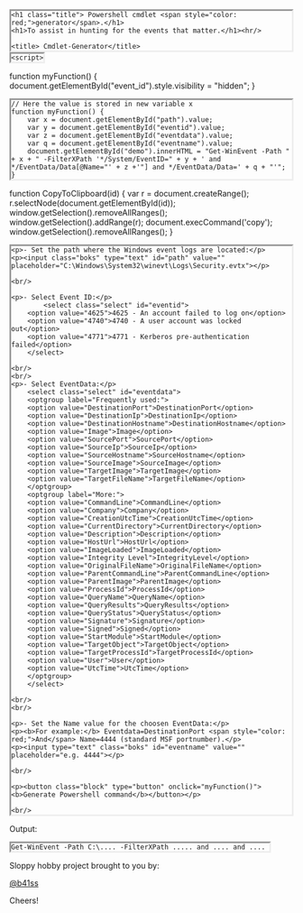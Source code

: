 <html>

<head>

	<h1 class="title"> Powershell cmdlet <span style="color: red;">generator</span>.</h1>
	<h1>To assist in hunting for the events that matter.</h1><hr/>
	
	<title> Cmdlet-Generator</title>
<style>
pre {
  border-style: inset;
  word-wrap:break-word;
  display:inline-block;
  margin: 0;
}
	
.block {
  display: block;
  width: 350px;
  border: none;
  background-color: #1E90FF;
  color: white;
  padding: 14px 28px;
  font-size: 16px;
  cursor: pointer;
  text-align: center;
}
	
.boks {
 font-size:large;
 border-radius: 10px;
 width:250px;
 height:22px;
	
	}
.select {
height:30px;
font-size:large;
	}	
	
</style>

    <script>

function myFunction() {
  document.getElementById("event_id").style.visibility = "hidden";
}
      
    // Here the value is stored in new variable x 
    function myFunction() {
        var x = document.getElementById("path").value;
        var y = document.getElementById("eventid").value;
        var z = document.getElementById("eventdata").value;
        var q = document.getElementById("eventname").value;
        document.getElementById("demo").innerHTML = "Get-WinEvent -Path " + x + " -FilterXPath '*/System/EventID=" + y + ' and */EventData/Data[@Name="' + z +'"] and */EventData/Data=' + q + "'";
    }
  
function CopyToClipboard(id)
{
var r = document.createRange();
r.selectNode(document.getElementById(id));
window.getSelection().removeAllRanges();
window.getSelection().addRange(r);
document.execCommand('copy');
window.getSelection().removeAllRanges();
}
</script>

</head>
<body>

    <p>- Set the path where the Windows event logs are located:</p>
    <p><input class="boks" type="text" id="path" value="" placeholder="C:\Windows\System32\winevt\Logs\Security.evtx"></p>

    <br/>

    <p>- Select Event ID:</p>
    		<select class="select" id="eventid">
		<option value="4625">4625 - An account failed to log on</option>
		<option value="4740">4740 - A user account was locked out</option>
		<option value="4771">4771 - Kerberos pre-authentication failed</option>
		</select>

    <br/>
    <br/>
    <p>- Select EventData:</p>
		<select class="select" id="eventdata">
		<optgroup label="Frequently used:">
	  	<option value="DestinationPort">DestinationPort</option>
		<option value="DestinationIp">DestinationIp</option>
		<option value="DestinationHostname">DestinationHostname</option>
		<option value="Image">Image</option>
		<option value="SourcePort">SourcePort</option>
		<option value="SourceIp">SourceIp</option>
		<option value="SourceHostname">SourceHostname</option>
		<option value="SourceImage">SourceImage</option>
		<option value="TargetImage">TargetImage</option>
		<option value="TargetFileName">TargetFileName</option>
		</optgroup>
		<optgroup label="More:">
		<option value="CommandLine">CommandLine</option>
		<option value="Company">Company</option>
		<option value="CreationUtcTime">CreationUtcTime</option>
		<option value="CurrentDirectory">CurrentDirectory</option>
		<option value="Description">Description</option>
		<option value="HostUrl">HostUrl</option>
		<option value="ImageLoaded">ImageLoaded</option>
		<option value="Integrity Level">IntegrityLevel</option>
		<option value="OriginalFileName">OriginalFileName</option>
		<option value="ParentCommandLine">ParentCommandLine</option>
		<option value="ParentImage">ParentImage</option>
		<option value="ProcessId">ProcessId</option>
		<option value="QueryName">QueryName</option>
		<option value="QueryResults">QueryResults</option>
		<option value="QueryStatus">QueryStatus</option>
		<option value="Signature">Signature</option>
		<option value="Signed">Signed</option>
		<option value="StartModule">StartModule</option>
		<option value="TargetObject">TargetObject</option>
		<option value="TargetProcessId">TargetProcessId</option>
		<option value="User">User</option>
		<option value="UtcTime">UtcTime</option>
		</optgroup>
		</select>

    <br/>
    <br/>
	
    <p>- Set the Name value for the choosen EventData:</p> 
    <p><b>For example:</b> Eventdata=DestinationPort <span style="color: red;">And</span> Name=4444 (standard MSF portnumber).</p>  
    <p><input type="text" class="boks" id="eventname" value="" placeholder="e.g. 4444"></p>
	
    <br/>

    <p><button class="block" type="button" onclick="myFunction()"><b>Generate Powershell command</b></button></p>

    <br/>

<p> Output:</p>

<pre id="demo">
<code id="copy">Get-WinEvent -Path C:\.... -FilterXPath ..... and .... and .... </code>
</pre>
      
<!-- <a href="#" onclick="CopyToClipboard('copy');return false;">Copy To clipboard</a> -->

</body>

<p>Sloppy hobby project brought to you by:</p>
<a href="https://twitter.com/b41ss">@b41ss</a>	 
<p>Cheers!</p>
</html>
